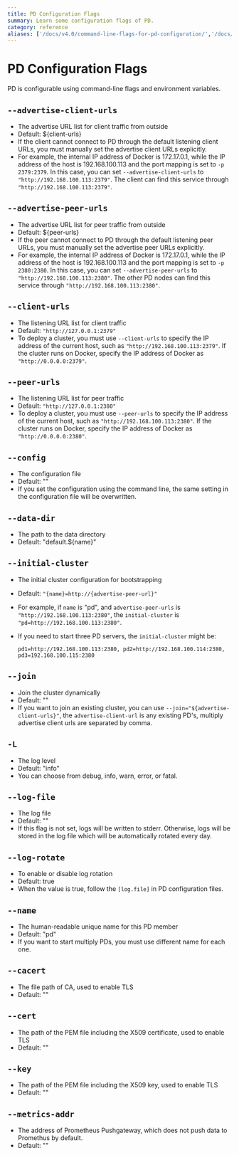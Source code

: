 ```yaml
---
title: PD Configuration Flags
summary: Learn some configuration flags of PD.
category: reference
aliases: ['/docs/v4.0/command-line-flags-for-pd-configuration/','/docs/stable/reference/configuration/pd-server/configuration/']
---
```


# PD Configuration Flags

PD is configurable using command-line flags and environment variables.

## `--advertise-client-urls`

- The advertise URL list for client traffic from outside
- Default: ${client-urls}
- If the client cannot connect to PD through the default listening client URLs, you must manually set the advertise client URLs explicitly.
- For example, the internal IP address of Docker is 172.17.0.1, while the IP address of the host is 192.168.100.113 and the port mapping is set to `-p 2379:2379`. In this case, you can set `--advertise-client-urls` to `"http://192.168.100.113:2379"`. The client can find this service through `"http://192.168.100.113:2379"`.

## `--advertise-peer-urls`

- The advertise URL list for peer traffic from outside
- Default: ${peer-urls}
- If the peer cannot connect to PD through the default listening peer URLs, you must manually set the advertise peer URLs explicitly.
- For example, the internal IP address of Docker is 172.17.0.1, while the IP address of the host is 192.168.100.113 and the port mapping is set to `-p 2380:2380`. In this case, you can set `--advertise-peer-urls` to `"http://192.168.100.113:2380"`. The other PD nodes can find this service through `"http://192.168.100.113:2380"`.

## `--client-urls`

- The listening URL list for client traffic
- Default: `"http://127.0.0.1:2379"`
- To deploy a cluster, you must use `--client-urls` to specify the IP address of the current host, such as `"http://192.168.100.113:2379"`. If the cluster runs on Docker, specify the IP address of Docker as `"http://0.0.0.0:2379"`.

## `--peer-urls`

- The listening URL list for peer traffic
- Default: `"http://127.0.0.1:2380"`
- To deploy a cluster, you must use `--peer-urls` to specify the IP address of the current host, such as `"http://192.168.100.113:2380"`. If the cluster runs on Docker, specify the IP address of Docker as `"http://0.0.0.0:2380"`.

## `--config`

- The configuration file
- Default: ""
- If you set the configuration using the command line, the same setting in the configuration file will be overwritten.

## `--data-dir`

- The path to the data directory
- Default: "default.${name}"

## `--initial-cluster`

- The initial cluster configuration for bootstrapping
- Default: `"{name}=http://{advertise-peer-url}"`
- For example, if `name` is "pd", and `advertise-peer-urls` is `"http://192.168.100.113:2380"`, the `initial-cluster` is `"pd=http://192.168.100.113:2380"`.
- If you need to start three PD servers, the `initial-cluster` might be:

    ```
    pd1=http://192.168.100.113:2380, pd2=http://192.168.100.114:2380, pd3=192.168.100.115:2380
    ```

## `--join`

- Join the cluster dynamically
- Default: ""
- If you want to join an existing cluster, you can use `--join="${advertise-client-urls}"`, the `advertise-client-url` is any existing PD's, multiply advertise client urls are separated by comma.

## `-L`

- The log level
- Default: "info"
- You can choose from debug, info, warn, error, or fatal.

## `--log-file`

- The log file
- Default: ""
- If this flag is not set, logs will be written to stderr. Otherwise, logs will be stored in the log file which will be automatically rotated every day.

## `--log-rotate`

- To enable or disable log rotation
- Default: true
- When the value is true, follow the `[log.file]` in PD configuration files.

## `--name`

- The human-readable unique name for this PD member
- Default: "pd"
- If you want to start multiply PDs, you must use different name for each one.

## `--cacert`

- The file path of CA, used to enable TLS
- Default: ""

## `--cert`

- The path of the PEM file including the X509 certificate, used to enable TLS
- Default: ""

## `--key`

- The path of the PEM file including the X509 key, used to enable TLS
- Default: ""

## `--metrics-addr`

- The address of Prometheus Pushgateway, which does not push data to Promethus by default.
- Default: ""
